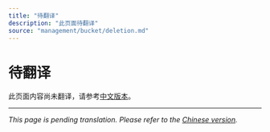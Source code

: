 ```yaml
---
title: "待翻译"
description: "此页面待翻译"
source: "management/bucket/deletion.md"
---
```


# 待翻译

此页面内容尚未翻译，请参考[中文版本](../../zh/management/bucket/deletion.md)。

---

*This page is pending translation. Please refer to the [Chinese version](../../zh/management/bucket/deletion.md).*
